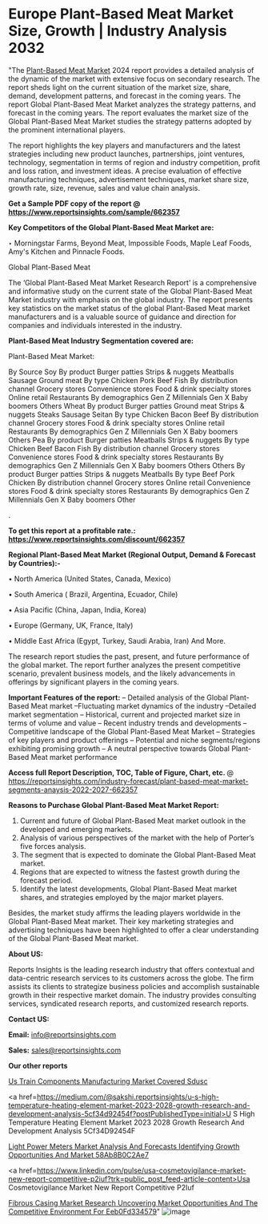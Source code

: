 # Europe Plant-Based Meat Market Size, Growth | Industry Analysis 2032

"The <a href=https://www.reportsinsights.com/sample/662357>Plant-Based Meat Market</a> 2024 report provides a detailed analysis of the dynamic of the market with extensive focus on secondary research. The report sheds light on the current situation of the market size, share, demand, development patterns, and forecast in the coming years. The report Global Plant-Based Meat Market analyzes the strategy patterns, and forecast in the coming years. The report evaluates the market size of the Global Plant-Based Meat Market studies the strategy patterns adopted by the prominent international players.

The report highlights the key players and manufacturers and the latest strategies including new product launches, partnerships, joint ventures, technology, segmentation in terms of region and industry competition, profit and loss ration, and investment ideas. A precise evaluation of effective manufacturing techniques, advertisement techniques, market share size, growth rate, size, revenue, sales and value chain analysis.

<strong>Get a Sample PDF copy of the report @ <a href=https://www.reportsinsights.com/sample/662357 style=color:#0000ff;>https://www.reportsinsights.com/sample/662357</a></strong>

<strong>Key Competitors of the Global Plant-Based Meat Market are:</strong>

‣ Morningstar Farms, Beyond Meat, Impossible Foods, Maple Leaf Foods, Amy's Kitchen and Pinnacle Foods.

Global Plant-Based Meat

The ‘Global Plant-Based Meat Market Research Report’ is a comprehensive and informative study on the current state of the Global Plant-Based Meat Market industry with emphasis on the global industry. The report presents key statistics on the market status of the global Plant-Based Meat market manufacturers and is a valuable source of guidance and direction for companies and individuals interested in the industry.

<strong>Plant-Based Meat Industry Segmentation covered are:</strong>

Plant-Based Meat Market: 

By Source
Soy
By product
Burger patties
Strips & nuggets
Meatballs
Sausage
Ground meat
By type
Chicken
Pork
Beef
Fish
By distribution channel
Grocery stores
Convenience stores
Food & drink specialty stores
Online retail
Restaurants
By demographics
Gen Z
Millennials
Gen X
Baby boomers
Others
Wheat
By product
Burger patties
Ground meat
Strips & nuggets
Steaks
Sausage
Seitan
By type
Chicken
Bacon
Beef
By distribution channel
Grocery stores
Food & drink specialty stores
Online retail
Restaurants
By demographics
Gen Z
Millennials
Gen X
Baby boomers
Others
Pea
By product
Burger patties
Meatballs
Strips & nuggets
By type
Chicken
Beef
Bacon
Fish
By distribution channel
Grocery stores
Convenience stores
Food & drink specialty stores
Restaurants
By demographics
Gen Z
Millennials
Gen X
Baby boomers
Others
Others
By product
Burger patties
Strips & nuggets
Meatballs
By type
Beef
Pork
Chicken
By distribution channel
Grocery stores
Online retail
Convenience stores
Food & drink specialty stores
Restaurants
By demographics
Gen Z
Millennials
Gen X
Baby boomers
Other

.

<strong>To get this report at a profitable rate.: <a href=https://www.reportsinsights.com/discount/662357 style=color:#0000ff;>https://www.reportsinsights.com/discount/662357</a></strong>

<strong>Regional Plant-Based Meat Market (Regional Output, Demand &amp; Forecast by Countries):-</strong>

• North America (United States, Canada, Mexico)

• South America ( Brazil, Argentina, Ecuador, Chile)

• Asia Pacific (China, Japan, India, Korea)

• Europe (Germany, UK, France, Italy)

• Middle East Africa (Egypt, Turkey, Saudi Arabia, Iran) And More.

The research report studies the past, present, and future performance of the global market. The report further analyzes the present competitive scenario, prevalent business models, and the likely advancements in offerings by significant players in the coming years.

<strong>Important Features of the report:</strong>
– Detailed analysis of the Global Plant-Based Meat market
–Fluctuating market dynamics of the industry
–Detailed market segmentation
– Historical, current and projected market size in terms of volume and value
– Recent industry trends and developments
– Competitive landscape of the Global Plant-Based Meat Market
– Strategies of key players and product offerings
– Potential and niche segments/regions exhibiting promising growth
– A neutral perspective towards Global Plant-Based Meat market performance

<strong>Access full Report Description, TOC, Table of Figure, Chart, etc. </strong>@   <a href=https://reportsinsights.com/industry-forecast/plant-based-meat-market-segments-anaysis-2022-2027-662357 style=color:#0000ff;>https://reportsinsights.com/industry-forecast/plant-based-meat-market-segments-anaysis-2022-2027-662357</a>

<strong>Reasons to Purchase Global Plant-Based Meat Market Report:</strong>
1. Current and future of Global Plant-Based Meat market outlook in the developed and emerging markets.
2. Analysis of various perspectives of the market with the help of Porter’s five forces analysis.
3. The segment that is expected to dominate the Global Plant-Based Meat market.
4. Regions that are expected to witness the fastest growth during the forecast period.
5. Identify the latest developments, Global Plant-Based Meat market shares, and strategies employed by the major market players.

Besides, the market study affirms the leading players worldwide in the Global Plant-Based Meat market. Their key marketing strategies and advertising techniques have been highlighted to offer a clear understanding of the Global Plant-Based Meat market.

<strong><strong>About US</strong>:</strong>

Reports Insights is the leading research industry that offers contextual and data-centric research services to its customers across the globe. The firm assists its clients to strategize business policies and accomplish sustainable growth in their respective market domain. The industry provides consulting services, syndicated research reports, and customized research reports.

<strong>Contact US:</strong>

<p class=><b>Email:</b> <a href=mailto:info@reportsinsights.com>info@reportsinsights.com</a></p>
<p class=><b>Sales:</b> <a href=mailto:sales@reportsinsights.com>sales@reportsinsights.com</a></p>

<strong>Our other reports</strong>

<a href=https://www.linkedin.com/pulse/us-train-components-manufacturing-market-covered-sdusc/>Us Train Components Manufacturing Market Covered Sdusc</a>

<a href=https://medium.com/@sakshi.reportsinsights/u-s-high-temperature-heating-element-market-2023-2028-growth-research-and-development-analysis-5cf34d92454f?postPublishedType=initial>U S High Temperature Heating Element Market 2023 2028 Growth Research And Development Analysis 5Cf34D92454F</a>

<a href=https://medium.com/@gavdeakash979/light-power-meters-market-analysis-and-forecasts-identifying-growth-opportunities-and-market-58ab8b0c2ae7>Light Power Meters Market Analysis And Forecasts Identifying Growth Opportunities And Market 58Ab8B0C2Ae7</a>

<a href=https://www.linkedin.com/pulse/usa-cosmetovigilance-market-new-report-competitive-p2iuf?trk=public_post_feed-article-content>Usa Cosmetovigilance Market New Report Competitive P2Iuf</a>

<a href=https://medium.com/@singhaakesh50/fibrous-casing-market-research-uncovering-market-opportunities-and-the-competitive-environment-for-eeb0fd334579>Fibrous Casing Market Research Uncovering Market Opportunities And The Competitive Environment For Eeb0Fd334579</a>"
![image](https://github.com/Reportsinsights123/RIgrowth/assets/158415881/39cd6a24-c595-4a1b-8d1e-47b3cadbcce6)
